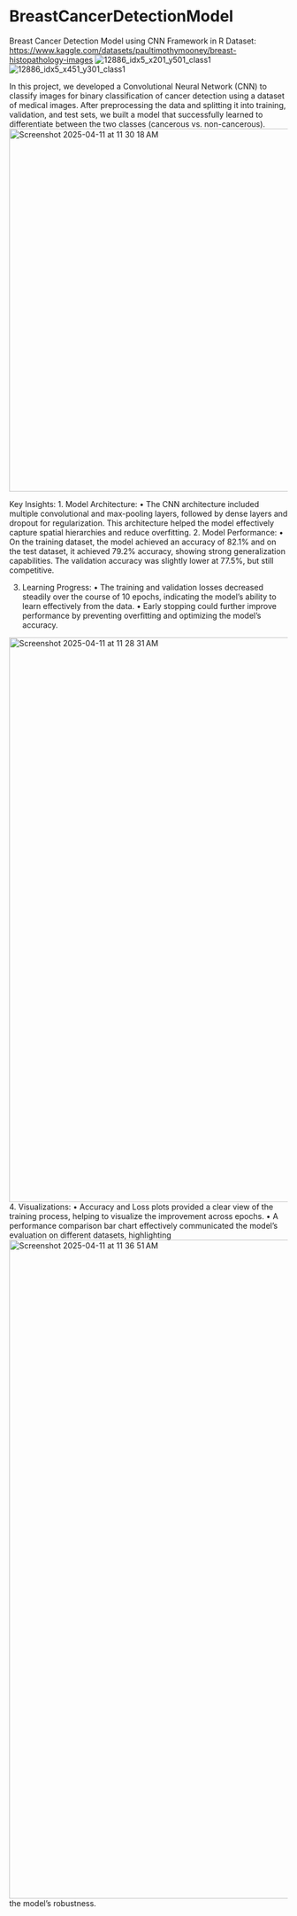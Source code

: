 # BreastCancerDetectionModel
Breast Cancer Detection Model using CNN Framework in R
Dataset: https://www.kaggle.com/datasets/paultimothymooney/breast-histopathology-images
 ![12886_idx5_x201_y501_class1](https://github.com/user-attachments/assets/79e11fec-0126-4a04-8730-55eae4a5dee2)
![12886_idx5_x451_y301_class1](https://github.com/user-attachments/assets/5555d958-64e1-4609-80b5-a690f844ee4f)

In this project, we developed a Convolutional Neural Network (CNN) to classify images for binary classification of cancer detection using a dataset of medical images. After preprocessing the data and splitting it into training, validation, and test sets, we built a model that successfully learned to differentiate between the two classes (cancerous vs. non-cancerous).
<img width="655" alt="Screenshot 2025-04-11 at 11 30 18 AM" src="https://github.com/user-attachments/assets/312d433d-ab0e-4d25-8ed8-b3accd81874c" />


Key Insights:
	1.	Model Architecture:
	•	The CNN architecture included multiple convolutional and max-pooling layers, followed by dense layers and dropout for regularization. This architecture helped the model effectively capture spatial hierarchies and reduce overfitting.
	2.	Model Performance:
	•	On the training dataset, the model achieved an accuracy of 82.1% and on the test dataset, it achieved 79.2% accuracy, showing strong generalization capabilities. The validation accuracy was slightly lower at 77.5%, but still competitive.

3.	Learning Progress:
	•	The training and validation losses decreased steadily over the course of 10 epochs, indicating the model’s ability to learn effectively from the data.
	•	Early stopping could further improve performance by preventing overfitting and optimizing the model’s accuracy.

 <img width="1019" alt="Screenshot 2025-04-11 at 11 28 31 AM" src="https://github.com/user-attachments/assets/56eb343d-bf18-43dd-8201-f0a8eaa42b9a" />
	4.	Visualizations:
	•	Accuracy and Loss plots provided a clear view of the training process, helping to visualize the improvement across epochs.
	•	A performance comparison bar chart effectively communicated the model’s evaluation on different datasets, highlighting <img width="1189" alt="Screenshot 2025-04-11 at 11 36 51 AM" src="https://github.com/user-attachments/assets/2ff62672-3ad7-41da-9f38-78e2f9f611d6" />
the model’s robustness.


